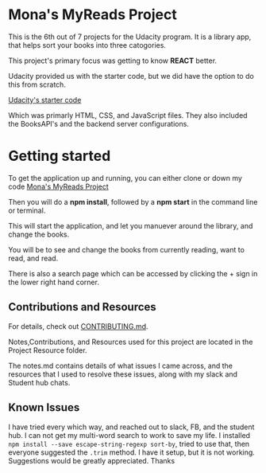# Mona's MyReads Project

This is the 6th out of 7 projects for the Udacity program. 
It is a library app, that helps sort your books into three catogories. 

This project's primary focus was getting to know **REACT** better. 

Udacity provided us with the starter code, but we did have the option to do this from scratch.

 [Udacity's starter code](https://github.com/udacity/reactnd-project-myreads-starter)

Which was primarly  HTML, CSS, and JavaScript files.
They also included the BooksAPI's and the backend server configurations. 
 
# Getting started 

To get the application up and running, you can either clone or down my code [Mona's MyReads Project](https://github.com/thenewmona/reactnd-project-myreads-starter) 

Then you will do a  **npm install**, followed by a **npm start** in the command line or terminal. 

This will start the application, and let you manuever around the library, and change the books.

You will be to see and change the books from currently reading, want to read, and read.

There is also a search page which can be accessed by clicking the + sign in the lower right hand corner. 

## Contributions and Resources 

For details, check out [CONTRIBUTING.md](CONTRIBUTING.md).

Notes,Contributions, and Resources used for this project are located in the Project Resource folder.

The notes.md contains details of what issues I came across, and the resources that I used to resolve these issues, along with my slack and Student hub chats. 

## Known Issues 

I have tried every which way, and reached out to slack, FB, and the student hub. 
I can not get my multi-word search to work to save my life. 
I installed `npm install --save escape-string-regexp sort-by`, tried to use that, then everyone suggested the `.trim` method. 
I have it setup, but it is not working. 
Suggestions would be greatly appreciated. 
Thanks 